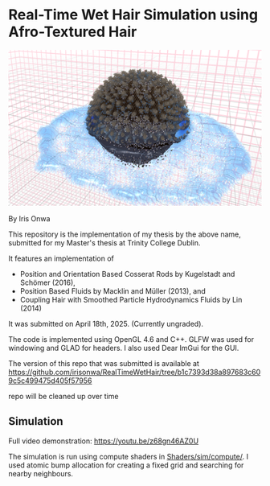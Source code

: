 # Real-Time Wet Hair Simulation using Afro-Textured Hair

![An image of wet, afro-textured hair. The hair is clumped up and darkened in wet areas.](docs/image.png)

By Iris Onwa

This repository is the implementation of my thesis by the above name, submitted for my Master's thesis at Trinity College Dublin.

It features an implementation of 
- Position and Orientation Based Cosserat Rods by Kugelstadt and Schömer (2016),
- Position Based Fluids by Macklin and Müller (2013), and
- Coupling Hair with Smoothed Particle Hydrodynamics Fluids by Lin (2014)

It was submitted on April 18th, 2025. (Currently ungraded).

The code is implemented using OpenGL 4.6 and C++. GLFW was used for windowing and GLAD for headers. I also used Dear ImGui for the GUI.

The version of this repo that was submitted is available at <https://github.com/irisonwa/RealTimeWetHair/tree/b1c7393d38a897683c609c5c499475d405f57956>

repo will be cleaned up over time

## Simulation

Full video demonstration: <https://youtu.be/z68gn46AZ0U>

The simulation is run using compute shaders in [Shaders/sim/compute/](https://github.com/aloneInEntropy/RealTimeWetHair/tree/main/Shaders/sim). I used atomic bump allocation for creating a fixed grid and searching for nearby neighbours. 
